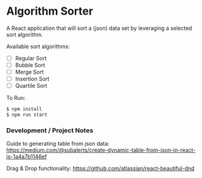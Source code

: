 # Algorithm Sorter

A React application that will sort a (json) data set by leveraging a selected sort algorithm.

Available sort algorithms:

- [ ] Regular Sort
- [ ] Bubble Sort
- [ ] Merge Sort
- [ ] Insertion Sort
- [ ] Quartile Sort

To Run:

```bash
$ npm install
$ npm run start
```

### Development / Project Notes

Guide to generating table from json data:
https://medium.com/@subalerts/create-dynamic-table-from-json-in-react-js-1a4a7b1146ef

Drag & Drop functionality:
https://github.com/atlassian/react-beautiful-dnd
